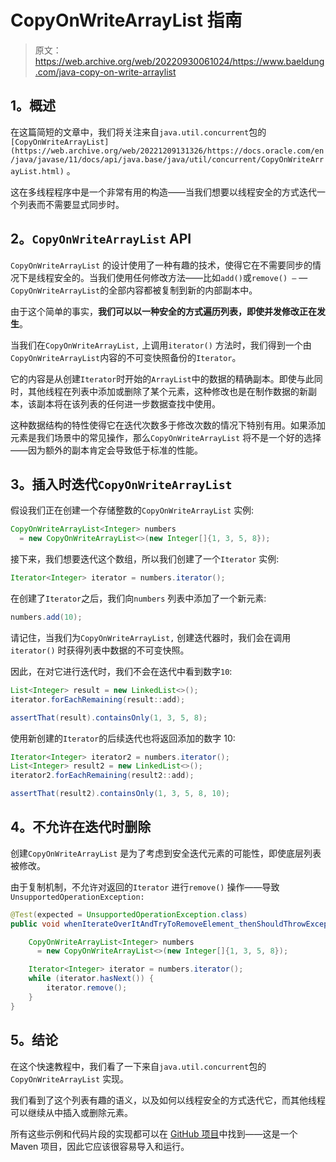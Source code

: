 # CopyOnWriteArrayList 指南

> 原文：<https://web.archive.org/web/20220930061024/https://www.baeldung.com/java-copy-on-write-arraylist>

## 1。概述

在这篇简短的文章中，我们将关注来自`java.util.concurrent`包的`[CopyOnWriteArrayList](https://web.archive.org/web/20221209131326/https://docs.oracle.com/en/java/javase/11/docs/api/java.base/java/util/concurrent/CopyOnWriteArrayList.html)` 。

这在多线程程序中是一个非常有用的构造——当我们想要以线程安全的方式迭代一个列表而不需要显式同步时。

## 2。`CopyOnWriteArrayList` API

`CopyOnWriteArrayList` 的设计使用了一种有趣的技术，使得它在不需要同步的情况下是线程安全的。当我们使用任何修改方法——比如`add()`或`remove() –` —`CopyOnWriteArrayList`的全部内容都被复制到新的内部副本中。

由于这个简单的事实，**我们可以以一种安全的方式遍历列表，即使并发修改正在发生**。

当我们在`CopyOnWriteArrayList,` 上调用`iterator()` 方法时，我们得到一个由`CopyOnWriteArrayList`内容的不可变快照备份的`Iterator`。

它的内容是从创建`Iterator`时开始的`ArrayList`中的数据的精确副本。即使与此同时，其他线程在列表中添加或删除了某个元素，这种修改也是在制作数据的新副本，该副本将在该列表的任何进一步数据查找中使用。

这种数据结构的特性使得它在迭代次数多于修改次数的情况下特别有用。如果添加元素是我们场景中的常见操作，那么`CopyOnWriteArrayList` 将不是一个好的选择——因为额外的副本肯定会导致低于标准的性能。

## 3。插入时迭代`CopyOnWriteArrayList`

假设我们正在创建一个存储整数的`CopyOnWriteArrayList` 实例:

```java
CopyOnWriteArrayList<Integer> numbers 
  = new CopyOnWriteArrayList<>(new Integer[]{1, 3, 5, 8});
```

接下来，我们想要迭代这个数组，所以我们创建了一个`Iterator` 实例:

```java
Iterator<Integer> iterator = numbers.iterator();
```

在创建了`Iterator`之后，我们向`numbers` 列表中添加了一个新元素:

```java
numbers.add(10);
```

请记住，当我们为`CopyOnWriteArrayList,` 创建迭代器时，我们会在调用`iterator()` 时获得列表中数据的不可变快照。

因此，在对它进行迭代时，我们不会在迭代中看到数字`10`:

```java
List<Integer> result = new LinkedList<>();
iterator.forEachRemaining(result::add);

assertThat(result).containsOnly(1, 3, 5, 8);
```

使用新创建的`Iterator`的后续迭代也将返回添加的数字 10:

```java
Iterator<Integer> iterator2 = numbers.iterator();
List<Integer> result2 = new LinkedList<>();
iterator2.forEachRemaining(result2::add);

assertThat(result2).containsOnly(1, 3, 5, 8, 10);
```

## 4。不允许在迭代时删除

创建`CopyOnWriteArrayList` 是为了考虑到安全迭代元素的可能性，即使底层列表被修改。

由于复制机制，不允许对返回的`Iterator` 进行`remove()` 操作——导致`UnsupportedOperationException:`

```java
@Test(expected = UnsupportedOperationException.class)
public void whenIterateOverItAndTryToRemoveElement_thenShouldThrowException() {

    CopyOnWriteArrayList<Integer> numbers
      = new CopyOnWriteArrayList<>(new Integer[]{1, 3, 5, 8});

    Iterator<Integer> iterator = numbers.iterator();
    while (iterator.hasNext()) {
        iterator.remove();
    }
}
```

## 5。结论

在这个快速教程中，我们看了一下来自`java.util.concurrent`包的`CopyOnWriteArrayList` 实现。

我们看到了这个列表有趣的语义，以及如何以线程安全的方式迭代它，而其他线程可以继续从中插入或删除元素。

所有这些示例和代码片段的实现都可以在 [GitHub 项目](https://web.archive.org/web/20221209131326/https://github.com/eugenp/tutorials/tree/master/core-java-modules/core-java-concurrency-collections)中找到——这是一个 Maven 项目，因此它应该很容易导入和运行。